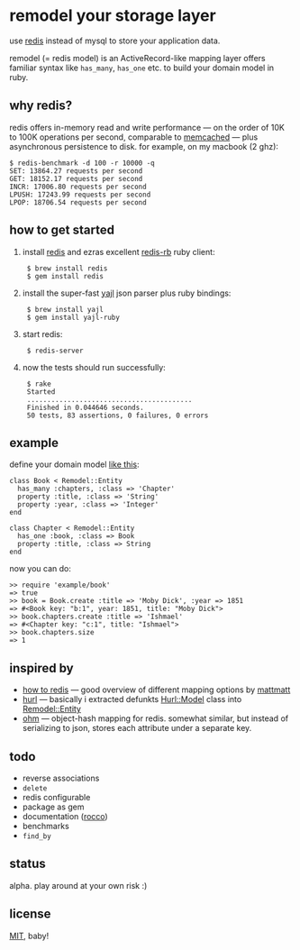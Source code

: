 # remodel your storage layer

use [redis](http://github.com/antirez/redis) instead of mysql to store your application data.

remodel (= redis model) is an ActiveRecord-like mapping layer offers familiar syntax 
like `has_many`, `has_one` etc. to build your domain model in ruby.


## why redis?

redis offers in-memory read and write performance &mdash; on the order of 10K to 100K 
operations per second, comparable to [memcached](http://memcached.org/) &mdash; plus asynchronous
persistence to disk. for example, on my macbook (2 ghz):

	$ redis-benchmark -d 100 -r 10000 -q
	SET: 13864.27 requests per second
	GET: 18152.17 requests per second
	INCR: 17006.80 requests per second
	LPUSH: 17243.99 requests per second
	LPOP: 18706.54 requests per second



## how to get started

1. install [redis](http://github.com/antirez/redis) and ezras excellent
[redis-rb](http://github.com/ezmobius/redis-rb) ruby client:

		$ brew install redis
		$ gem install redis

2. install the super-fast [yajl](http://github.com/lloyd/yajl) json parser
plus ruby bindings:

		$ brew install yajl
		$ gem install yajl-ruby

3. start redis:

		$ redis-server

4. now the tests should run successfully:

		$ rake
		Started
		.........................................
		Finished in 0.044646 seconds.
		50 tests, 83 assertions, 0 failures, 0 errors


## example

define your domain model [like this](http://github.com/tlossen/remodel/blob/master/example/book.rb):

	class Book < Remodel::Entity
	  has_many :chapters, :class => 'Chapter'
	  property :title, :class => 'String'
	  property :year, :class => 'Integer'
	end

	class Chapter < Remodel::Entity
	  has_one :book, :class => Book
	  property :title, :class => String
	end
	
now you can do:

	>> require 'example/book'
	=> true
	>> book = Book.create :title => 'Moby Dick', :year => 1851
	=> #<Book key: "b:1", year: 1851, title: "Moby Dick">
	>> book.chapters.create :title => 'Ishmael'
	=> #<Chapter key: "c:1", title: "Ishmael">
	>> book.chapters.size
	=> 1


## inspired by

* [how to redis](http://www.paperplanes.de/2009/10/30/how_to_redis.html)
&mdash; good overview of different mapping options by [mattmatt](http://github.com/mattmatt)
* [hurl](http://github.com/defunkt/hurl) &mdash; basically i extracted
defunkts [Hurl::Model](http://github.com/defunkt/hurl/blob/master/models/model.rb) class 
into [Remodel::Entity](http://github.com/tlossen/remodel/blob/master/lib/remodel/entity.rb)
* [ohm](http://github.com/soveran/ohm) &mdash; object-hash mapping for redis. 
somewhat similar, but instead of serializing to json, stores each attribute under a separate key.


## todo

* reverse associations
* `delete`
* redis configurable
* package as gem
* documentation ([rocco](http://github.com/rtomayko/rocco))
* benchmarks
* `find_by`


## status

alpha. play around at your own risk :)


## license

[MIT](http://github.com/tlossen/remodel/raw/master/LICENSE), baby!